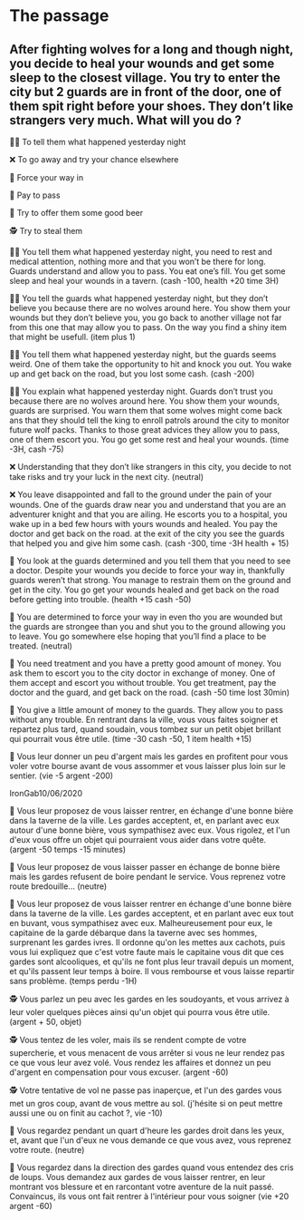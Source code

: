 # The passage
## After fighting wolves for a long and though night, you decide to heal your wounds and get some sleep to the closest village. You try to enter the city but 2 guards are in front of the door, one of them spit right before your shoes. They don’t like strangers very much. What will you do ?

:man_shrugging: To tell them what happened yesterday night

:x: To go away and try your chance elsewhere

:muscle: Force your way in

:money_with_wings: Pay to pass

:beer: Try to offer them some good beer

:detective: Try to steal them

:man_shrugging: You tell them what happened yesterday night, you need to rest and medical attention, nothing more and that you won’t be there for long. Guards understand and allow you to pass. You eat one’s fill. You get some sleep and heal your wounds in a tavern. (cash -100, health +20 time 3H)

:man_shrugging: You tell the guards what happened yesterday night, but they don’t believe you because there are no wolves around here. You show them your wounds but they don’t believe you, you go back to another village not far from this one that may allow you to pass. On the way you find a shiny item that might be usefull. (item plus 1)

:man_shrugging: You tell them what happened yesterday night, but the guards seems weird. One of them take the opportunity to hit and knock you out. You wake up and get back on the road, but you lost some cash. (cash -200)

:man_shrugging: You explain what happened yesterday night. Guards don’t trust you because there are no wolves around here. You show them your wounds, guards are surprised. You warn them that some wolves might come back ans that they should tell the king to enroll patrols around the city to monitor future wolf packs. Thanks to those great advices they allow you to pass, one of them escort you. You go get some rest and heal your wounds. (time -3H, cash -75)

:x: Understanding that they don’t like strangers in this city, you decide to not take risks and try your luck in the next city. (neutral)

:x: You leave disappointed and fall to the ground under the pain of your wounds. One of the guards draw near you and understand that you are an adventurer knight and that you are ailing. He escorts you to a hospital, you wake up in a bed few hours with yours wounds and healed. You pay the doctor and get back on the road. at the exit of the city you see the guards that helped you and give him some cash. (cash -300, time -3H health + 15)

:muscle: You look at the guards determined and you tell them that you need to see a doctor. Despite your wounds you decide to force your way in, thankfully guards weren’t that strong. You manage to restrain them on the ground and get in the city. You go get your wounds healed and get back on the road before getting into trouble. (health +15 cash -50)

:muscle: You are determined to force your way in even tho you are wounded but the guards are strongee than you and shut you to the ground allowing you to leave. You go somewhere else hoping that you’ll find a place to be treated. (neutral)

:money_with_wings: You need treatment and you have a pretty good amount of money. You ask them to escort you to the city doctor in exchange of money. One of them accept and escort you without trouble. You get treatment, pay the doctor and the guard, and get back on the road. (cash -50 time lost 30min)

:money_with_wings: You give a little amount of money to the guards. They allow you to pass without any trouble. En rentrant dans la ville, vous vous faites soigner et repartez plus tard, quand soudain, vous tombez sur un petit objet brillant qui pourrait vous être utile. (time -30 cash -50, 1 item health +15)

:money_with_wings: Vous leur donner un peu d'argent mais les gardes en profitent pour vous voler votre bourse avant de vous assommer et vous laisser plus loin sur le sentier. (vie -5 argent -200)

IronGab10/06/2020

:beer: Vous leur proposez de vous laisser rentrer, en échange d'une bonne bière dans la taverne de la ville. Les gardes acceptent, et, en parlant avec eux autour d'une bonne bière, vous sympathisez avec eux. Vous rigolez, et l'un d'eux vous offre un objet qui pourraient vous aider dans votre quête. (argent -50 temps -15 minutes)

:beer: Vous leur proposez de vous laisser passer en échange de bonne bière mais les gardes refusent de boire pendant le service. Vous reprenez votre route bredouille... (neutre)

:beer: Vous leur proposez de vous laisser rentrer en échange d'une bonne bière dans la taverne de la ville. Les gardes acceptent, et en parlant avec eux tout en buvant, vous sympathisez avec eux. Malheureusement pour eux, le capitaine de la garde débarque dans la taverne avec ses hommes, surprenant les gardes ivres. Il ordonne qu'on les mettes aux cachots, puis vous lui expliquez que c'est votre faute mais le capitaine vous dit que ces gardes sont alcooliques, et qu'ils ne font plus leur travail depuis un moment, et qu'ils passent leur temps à boire. Il vous rembourse et vous laisse repartir sans problème. (temps perdu -1H)

:detective: Vous parlez un peu avec les gardes en les soudoyants, et vous arrivez à leur voler quelques pièces ainsi qu'un objet qui pourra vous être utile. (argent + 50, objet)

:detective: Vous tentez de les voler, mais ils se rendent compte de votre supercherie, et vous menacent de vous arrêter si vous ne leur rendez pas ce que vous leur avez volé. Vous rendez les affaires et donnez un peu d'argent en compensation pour vous excuser. (argent -60)

:detective: Votre tentative de vol ne passe pas inaperçue, et l'un des gardes vous met un gros coup, avant de vous mettre au sol. (j'hésite si on peut mettre aussi une ou on finit au cachot ?, vie -10)

🚶 Vous regardez pendant un quart d'heure les gardes droit dans les yeux, et, avant que l'un d'eux ne vous demande ce que vous avez, vous reprenez votre route. (neutre)

🚶 Vous regardez dans la direction des gardes quand vous entendez des cris de loups. Vous demandez aux gardes de vous laisser rentrer, en leur montrant vos blessure et en rarcontant votre aventure de la nuit passé. Convaincus, ils vous ont fait rentrer à l'intérieur pour vous soigner (vie +20 argent -60)
